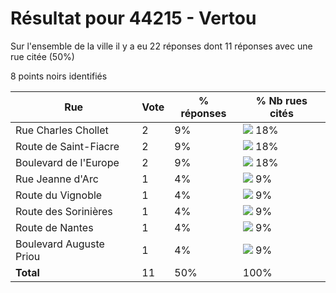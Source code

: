 # Résultat pour 44215 - Vertou

Sur l'ensemble de la ville il y a eu 22 réponses dont 11 réponses avec une rue citée (50%)

8 points noirs identifiés

| Rue | Vote | % réponses | % Nb rues cités|
|-----|------|------------|----------------|
| Rue Charles Chollet | 2 | 9% | <img src="../../img/bar_18.gif" />&nbsp;18%|
| Route de Saint-Fiacre | 2 | 9% | <img src="../../img/bar_18.gif" />&nbsp;18%|
| Boulevard de l'Europe | 2 | 9% | <img src="../../img/bar_18.gif" />&nbsp;18%|
| Rue Jeanne d'Arc | 1 | 4% | <img src="../../img/bar_9.gif" />&nbsp;9%|
| Route du Vignoble | 1 | 4% | <img src="../../img/bar_9.gif" />&nbsp;9%|
| Route des Sorinières | 1 | 4% | <img src="../../img/bar_9.gif" />&nbsp;9%|
| Route de Nantes | 1 | 4% | <img src="../../img/bar_9.gif" />&nbsp;9%|
| Boulevard Auguste Priou | 1 | 4% | <img src="../../img/bar_9.gif" />&nbsp;9%|
| **Total** | 11 | 50% | 100%|

